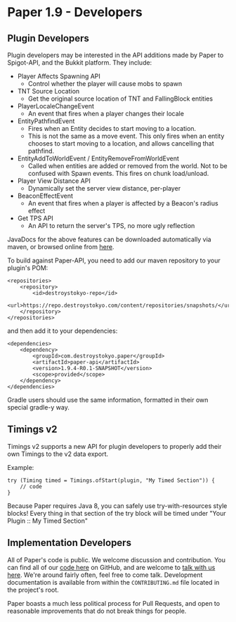 Paper 1.9 - Developers
==========
## Plugin Developers
Plugin developers may be interested in the API additions made by Paper to Spigot-API, and the Bukkit platform. They include:

- Player Affects Spawning API
    - Control whether the player will cause mobs to spawn
- TNT Source Location
    - Get the original source location of TNT and FallingBlock entities
- PlayerLocaleChangeEvent
    - An event that fires when a player changes their locale
- EntityPathfindEvent
    - Fires when an Entity decides to start moving to a location.
    - This is not the same as a move event. This only fires when an entity chooses to start moving to a location, and allows cancelling that pathfind.
- EntityAddToWorldEvent / EntityRemoveFromWorldEvent
    - Called when entities are added or removed from the world. Not to be confused with Spawn events. This fires on chunk load/unload.
- Player View Distance API
    - Dynamically set the server view distance, per-player
- BeaconEffectEvent
    - An event that fires when a player is affected by a Beacon's radius effect
- Get TPS API
    - An API to return the server's TPS, no more ugly reflection

JavaDocs for the above features can be downloaded automatically via maven, or browsed online from [here](http://javadocs.destroystokyo.com).

To build against Paper-API, you need to add our maven repository to your plugin's POM:
```
<repositories>
    <repository>
        <id>destroystokyo-repo</id>
        <url>https://repo.destroystokyo.com/content/repositories/snapshots/</url>
    </repository>
</repositories>
```
and then add it to your dependencies:
```
<dependencies>
    <dependency>
        <groupId>com.destroystokyo.paper</groupId>
        <artifactId>paper-api</artifactId>
        <version>1.9.4-R0.1-SNAPSHOT</version>
        <scope>provided</scope>
    </dependency>
</dependencies>
```
Gradle users should use the same information, formatted in their own special gradle-y way.

## Timings v2
Timings v2 supports a new API for plugin developers to properly add their own Timings to the v2 data export.

Example:

```
try (Timing timed = Timings.ofStart(plugin, "My Timed Section")) {
    // code
}
```

Because Paper requires Java 8, you can safely use try-with-resources style blocks!
Every thing in that section of the try block will be timed under "Your Plugin :: My Timed Section"


## Implementation Developers
All of Paper's code is public. We welcome discussion and contribution.
You can find all of our [code here](https://github.com/PaperMC) on GitHub, and are welcome to [talk with us here](https://paperchat.emc.gs). We're around fairly often, feel free to come talk. Development documentation is available from within the ```CONTRIBUTING.md``` file located in the project's root.

Paper boasts a much less political process for Pull Requests, and open to reasonable improvements that do not break things for people.
